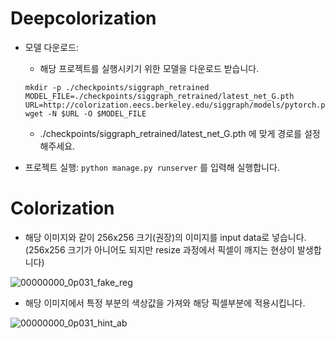 # Deepcolorization

- 모델 다운로드:
    * 해당 프로젝트를 실행시키기 위한 모델을 다운로드 받습니다.
    ```
    mkdir -p ./checkpoints/siggraph_retrained
    MODEL_FILE=./checkpoints/siggraph_retrained/latest_net_G.pth
    URL=http://colorization.eecs.berkeley.edu/siggraph/models/pytorch.pth
    wget -N $URL -O $MODEL_FILE
    ```
    * ./checkpoints/siggraph_retrained/latest_net_G.pth 에 맞게 경로를 설정해주세요.
    
- 프로젝트 실행:
    ``` python manage.py runserver ```
    를 입력해 실행합니다.

# Colorization

- 해당 이미지와 같이 256x256 크기(권장)의 이미지를 input data로 넣습니다. (256x256 크기가 아니어도 되지만 resize 과정에서 픽셀이 깨지는 현상이 발생합니다)

![00000000_0p031_fake_reg](https://user-images.githubusercontent.com/29967386/84729296-53aa1280-afce-11ea-818a-028d35ea793b.png)

- 해당 이미지에서 특정 부분의 색상값을 가져와 해당 픽셀부분에 적용시킵니다.

![00000000_0p031_hint_ab](https://user-images.githubusercontent.com/29967386/84729446-af749b80-afce-11ea-9541-126a7bfbfa8b.png)
